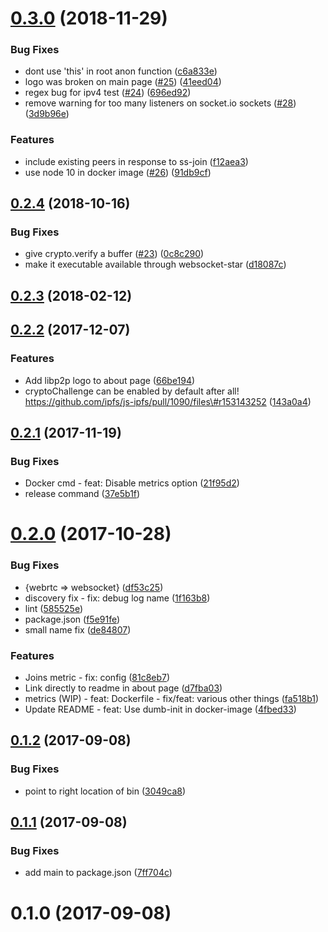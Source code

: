 <a name="0.3.0"></a>
# [0.3.0](https://github.com/libp2p/js-libp2p-websocket-star-rendezvous/compare/v0.2.4...v0.3.0) (2018-11-29)


### Bug Fixes

* dont use 'this' in root anon function ([c6a833e](https://github.com/libp2p/js-libp2p-websocket-star-rendezvous/commit/c6a833e))
* logo was broken on main page ([#25](https://github.com/libp2p/js-libp2p-websocket-star-rendezvous/issues/25)) ([41eed04](https://github.com/libp2p/js-libp2p-websocket-star-rendezvous/commit/41eed04))
* regex bug for ipv4 test ([#24](https://github.com/libp2p/js-libp2p-websocket-star-rendezvous/issues/24)) ([696ed92](https://github.com/libp2p/js-libp2p-websocket-star-rendezvous/commit/696ed92))
* remove warning for too many listeners on socket.io sockets ([#28](https://github.com/libp2p/js-libp2p-websocket-star-rendezvous/issues/28)) ([3d9b96e](https://github.com/libp2p/js-libp2p-websocket-star-rendezvous/commit/3d9b96e))


### Features

* include existing peers in response to ss-join ([f12aea3](https://github.com/libp2p/js-libp2p-websocket-star-rendezvous/commit/f12aea3))
* use node 10 in docker image ([#26](https://github.com/libp2p/js-libp2p-websocket-star-rendezvous/issues/26)) ([91db9cf](https://github.com/libp2p/js-libp2p-websocket-star-rendezvous/commit/91db9cf))



<a name="0.2.4"></a>
## [0.2.4](https://github.com/libp2p/js-libp2p-websocket-star-rendezvous/compare/v0.2.3...v0.2.4) (2018-10-16)


### Bug Fixes

* give crypto.verify a buffer ([#23](https://github.com/libp2p/js-libp2p-websocket-star-rendezvous/issues/23)) ([0c8c290](https://github.com/libp2p/js-libp2p-websocket-star-rendezvous/commit/0c8c290))
* make it executable available through websocket-star ([d18087c](https://github.com/libp2p/js-libp2p-websocket-star-rendezvous/commit/d18087c))



<a name="0.2.3"></a>
## [0.2.3](https://github.com/libp2p/js-libp2p-websocket-star-rendezvous/compare/v0.2.2...v0.2.3) (2018-02-12)



<a name="0.2.2"></a>
## [0.2.2](https://github.com/libp2p/js-libp2p-websocket-star-rendezvous/compare/v0.2.1...v0.2.2) (2017-12-07)


### Features

* Add libp2p logo to about page ([66be194](https://github.com/libp2p/js-libp2p-websocket-star-rendezvous/commit/66be194))
* cryptoChallenge can be enabled by default after all! https://github.com/ipfs/js-ipfs/pull/1090/files\#r153143252 ([143a0a4](https://github.com/libp2p/js-libp2p-websocket-star-rendezvous/commit/143a0a4))



<a name="0.2.1"></a>
## [0.2.1](https://github.com/libp2p/js-libp2p-websocket-star-rendezvous/compare/v0.2.0...v0.2.1) (2017-11-19)


### Bug Fixes

* Docker cmd - feat: Disable metrics option ([21f95d2](https://github.com/libp2p/js-libp2p-websocket-star-rendezvous/commit/21f95d2))
* release command ([37e5b1f](https://github.com/libp2p/js-libp2p-websocket-star-rendezvous/commit/37e5b1f))



<a name="0.2.0"></a>
# [0.2.0](https://github.com/libp2p/js-libp2p-websocket-star-rendezvous/compare/v0.1.2...v0.2.0) (2017-10-28)


### Bug Fixes

* {webrtc => websocket} ([df53c25](https://github.com/libp2p/js-libp2p-websocket-star-rendezvous/commit/df53c25))
* discovery fix - fix: debug log name ([1f163b8](https://github.com/libp2p/js-libp2p-websocket-star-rendezvous/commit/1f163b8))
* lint ([585525e](https://github.com/libp2p/js-libp2p-websocket-star-rendezvous/commit/585525e))
* package.json ([f5e91fe](https://github.com/libp2p/js-libp2p-websocket-star-rendezvous/commit/f5e91fe))
* small name fix ([de84807](https://github.com/libp2p/js-libp2p-websocket-star-rendezvous/commit/de84807))


### Features

* Joins metric - fix: config ([81c8eb7](https://github.com/libp2p/js-libp2p-websocket-star-rendezvous/commit/81c8eb7))
* Link directly to readme in about page ([d7fba03](https://github.com/libp2p/js-libp2p-websocket-star-rendezvous/commit/d7fba03))
* metrics (WIP) - feat: Dockerfile - fix/feat: various other things ([fa518b1](https://github.com/libp2p/js-libp2p-websocket-star-rendezvous/commit/fa518b1))
* Update README - feat: Use dumb-init in docker-image ([4fbed33](https://github.com/libp2p/js-libp2p-websocket-star-rendezvous/commit/4fbed33))



<a name="0.1.2"></a>
## [0.1.2](https://github.com/libp2p/js-libp2p-websocket-star-rendezvous/compare/v0.1.1...v0.1.2) (2017-09-08)


### Bug Fixes

* point to right location of bin ([3049ca8](https://github.com/libp2p/js-libp2p-websocket-star-rendezvous/commit/3049ca8))



<a name="0.1.1"></a>
## [0.1.1](https://github.com/libp2p/js-libp2p-websocket-star-rendezvous/compare/v0.1.0...v0.1.1) (2017-09-08)


### Bug Fixes

* add main to package.json ([7ff704c](https://github.com/libp2p/js-libp2p-websocket-star-rendezvous/commit/7ff704c))



<a name="0.1.0"></a>
# 0.1.0 (2017-09-08)



